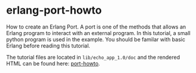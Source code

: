 erlang-port-howto
=================

How to create an Erlang Port. A port is one of the methods that allows
an Erlang program to interact with an external program. In this
tutorial, a small python program is used in the example. You should be
familar with basic Erlang before reading this tutorial.

The tutorial files are located in `lib/echo_app_1.0/doc` and the rendered
HTML can be found here: [port-howto].

[port-howto]: https://erlangcentral.org/wiki/index.php?title=Writing_an_Erlang_Port_using_OTP_Principles


